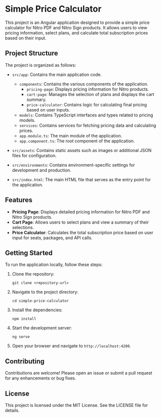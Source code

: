 # Simple Price Calculator

This project is an Angular application designed to provide a simple price calculator for Nitro PDF and Nitro Sign products. It allows users to view pricing information, select plans, and calculate total subscription prices based on their input.

## Project Structure

The project is organized as follows:

- `src/app`: Contains the main application code.
  - `components`: Contains the various components of the application.
    - `pricing-page`: Displays pricing information for Nitro products.
    - `cart-page`: Manages the selection of plans and displays the cart summary.
    - `price-calculator`: Contains logic for calculating final pricing based on user inputs.
  - `models`: Contains TypeScript interfaces and types related to pricing models.
  - `services`: Contains services for fetching pricing data and calculating prices.
  - `app.module.ts`: The main module of the application.
  - `app.component.ts`: The root component of the application.

- `src/assets`: Contains static assets such as images or additional JSON files for configuration.

- `src/environments`: Contains environment-specific settings for development and production.

- `src/index.html`: The main HTML file that serves as the entry point for the application.

## Features

- **Pricing Page**: Displays detailed pricing information for Nitro PDF and Nitro Sign products.
- **Cart Page**: Allows users to select plans and view a summary of their selections.
- **Price Calculator**: Calculates the total subscription price based on user input for seats, packages, and API calls.

## Getting Started

To run the application locally, follow these steps:

1. Clone the repository:
   ```
   git clone <repository-url>
   ```

2. Navigate to the project directory:
   ```
   cd simple-price-calculator
   ```

3. Install the dependencies:
   ```
   npm install
   ```

4. Start the development server:
   ```
   ng serve
   ```

5. Open your browser and navigate to `http://localhost:4200`.

## Contributing

Contributions are welcome! Please open an issue or submit a pull request for any enhancements or bug fixes.

## License

This project is licensed under the MIT License. See the LICENSE file for details.